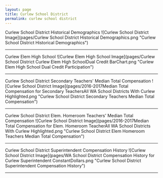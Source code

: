 ```yaml
---
layout: page
title: Curlew School District
permalink: curlew school district
---
```



Curlew School District Historical Demographics
![Curlew School District Image](pages/Curlew School District Historical Demographics.png "Curlew School District Historical Demographics")

___

Curlew Elem   High School
![Curlew Elem   High School Image](pages/Curlew School District Curlew Elem   High SchoolDual Credit BarChart.png "Curlew Elem   High School Dual Credit Participation")

___

Curlew School District Secondary Teachers' Median Total Compensation
![Curlew School District Image](pages/2016-2017Median Total Compensation for Secondary TeachersAll WA School Districts With Curlew Highlighted.png "Curlew School District Secondary Teachers Median Total Compensation")

___

Curlew School District Elem. Homeroom Teachers' Median Total Compensation
![Curlew School District Image](pages/2016-2017Median Total Compensation for Elem. Homeroom TeacherAll WA School Districts With Curlew Highlighted.png "Curlew School District Elem Homeroom Teachers Median Total Compensation")

___

Curlew School District Superintendent Compensation History
![Curlew School District Image](pages/WA School District Compensation History for Curlew Superintendent ConstantDollars.png "Curlew School District Superintendent Compensation History")

___

